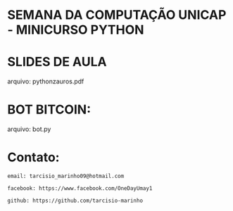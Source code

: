 # SEMANA DA COMPUTAÇÃO UNICAP - MINICURSO PYTHON 



# SLIDES DE AULA

arquivo: pythonzauros.pdf


# BOT BITCOIN:

arquivo: bot.py

# Contato:

    email: tarcisio_marinho09@hotmail.com
    
    facebook: https://www.facebook.com/OneDayUmay1

    github: https://github.com/tarcisio-marinho

